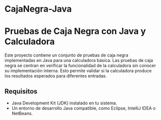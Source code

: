 # CajaNegra-Java
 
# Pruebas de Caja Negra con Java y Calculadora

Este proyecto contiene un conjunto de pruebas de caja negra implementadas en Java para una calculadora básica. Las pruebas de caja negra se centran en verificar la funcionalidad de la calculadora sin conocer su implementación interna. Esto permite validar si la calculadora produce los resultados esperados para diferentes entradas.

## Requisitos

- Java Development Kit (JDK) instalado en tu sistema.
- Un entorno de desarrollo Java compatible, como Eclipse, IntelliJ IDEA o NetBeans.

